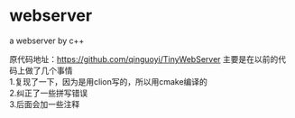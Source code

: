 # webserver
a webserver by c++

原代码地址：https://github.com/qinguoyi/TinyWebServer 
主要是在以前的代码上做了几个事情  
1.复现了一下，因为是用clion写的，所以用cmake编译的  
2.纠正了一些拼写错误  
3.后面会加一些注释  
